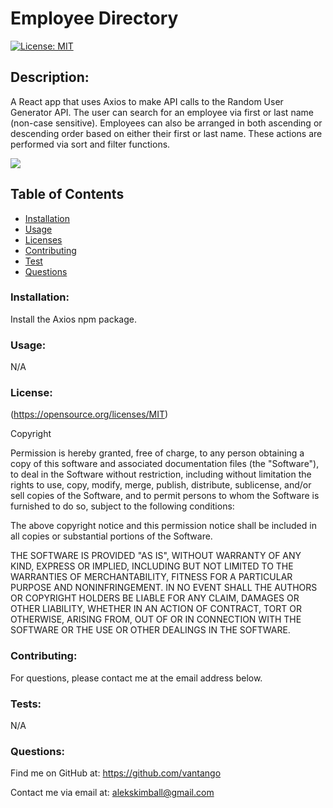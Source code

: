 
# Employee Directory
[![License: MIT](https://img.shields.io/badge/License-MIT-yellow.svg)](https://opensource.org/licenses/MIT)
    
## Description: 
A React app that uses Axios to make API calls to the Random User Generator API. The user can search for an employee via first or last name (non-case sensitive). Employees can also be arranged in both ascending or descending order based on either their first or last name. These actions are performed via sort and filter functions.

<img src="https://media.giphy.com/media/Nf4C36fCatNjlUseZ6/giphy.gif">
            
## Table of Contents
- [Installation](#Installation)
- [Usage](#Usage)
- [Licenses](#Licenses)
- [Contributing](#Contributing)
- [Test](#Test)
- [Questions](#Questions)
            
### Installation: 
 Install the Axios npm package.
            
### Usage: 
N/A
            
### License:
(https://opensource.org/licenses/MIT)

Copyright <YEAR> <COPYRIGHT HOLDER>

Permission is hereby granted, free of charge, to any person obtaining a copy of this software and associated documentation files (the "Software"), to deal in the Software without restriction, including without limitation the rights to use, copy, modify, merge, publish, distribute, sublicense, and/or sell copies of the Software, and to permit persons to whom the Software is furnished to do so, subject to the following conditions:
                
The above copyright notice and this permission notice shall be included in all copies or substantial portions of the Software.
                
THE SOFTWARE IS PROVIDED "AS IS", WITHOUT WARRANTY OF ANY KIND, EXPRESS OR IMPLIED, INCLUDING BUT NOT LIMITED TO THE WARRANTIES OF MERCHANTABILITY, FITNESS FOR A PARTICULAR PURPOSE AND NONINFRINGEMENT. IN NO EVENT SHALL THE AUTHORS OR COPYRIGHT HOLDERS BE LIABLE FOR ANY CLAIM, DAMAGES OR OTHER LIABILITY, WHETHER IN AN ACTION OF CONTRACT, TORT OR OTHERWISE, ARISING FROM, OUT OF OR IN CONNECTION WITH THE SOFTWARE OR THE USE OR OTHER DEALINGS IN THE SOFTWARE.
            
### Contributing:
For questions, please contact me at the email address below.
            
### Tests: 
N/A
            
### Questions:
Find me on GitHub at: https://github.com/vantango

Contact me via email at: alekskimball@gmail.com